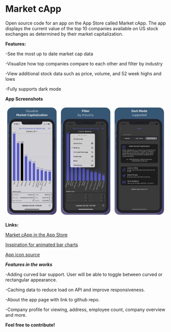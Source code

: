 # Market cApp
Open source code for an app on the App Store called Market cApp. The app displays the current value of the top 10 companies available on US stock exchanges as determined by their market capitalization.


**Features:**

-See the most up to date market cap data

-Visualize how top companies compare to each other and filter by industry

-View additional stock data such as price, volume, and 52 week highs and lows

-Fully supports dark mode 

**App Screenshots**

<img src="Images/screenshots.png" width="650">

**Links:**

[Market cApp in the App Store](https://apps.apple.com/us/app/id1534974973)

[Inspiration for animated bar charts](https://github.com/nhatminh12369/BarChart)

[App icon source](https://www.flaticon.com/free-icon/financial_2260786)


***Features in the works***

-Adding curved bar support. User will be able to toggle between curved or rectangular appearance.

-Caching data to reduce load on API and improve responsiveness.

-About the app page with link to github repo.

-Company profile for viewing, address, employee count, company overview and more.

**Feel free to contribute!**




